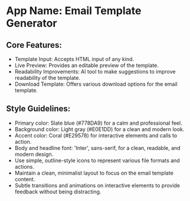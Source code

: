 # **App Name**: Email Template Generator

## Core Features:

- Template Input: Accepts HTML input of any kind.
- Live Preview: Provides an editable preview of the template.
- Readability Improvements: AI tool to make suggestions to improve readability of the template.
- Download Template: Offers various download options for the email template.

## Style Guidelines:

- Primary color: Slate blue (#778DA9) for a calm and professional feel.
- Background color: Light gray (#E0E1DD) for a clean and modern look.
- Accent color: Coral (#E29578) for interactive elements and calls to action.
- Body and headline font: 'Inter', sans-serif, for a clean, readable, and modern design.
- Use simple, outline-style icons to represent various file formats and actions.
- Maintain a clean, minimalist layout to focus on the email template content.
- Subtle transitions and animations on interactive elements to provide feedback without being distracting.